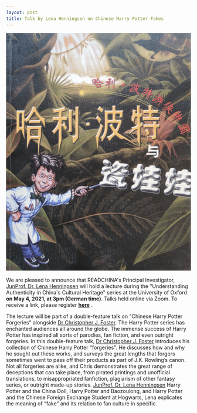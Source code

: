 ```yaml
---
layout: post
title: Talk by Lena Henningsen on Chinese Harry Potter Fakes
---
```


<span class="image left"><img src="/assets/images/harry.png" alt="" title="" style=""></span>

We are pleased to announce that READCHINA's Principal Investigator, [JunProf. Dr. Lena Henningsen](https://www.sinologie.uni-freiburg.de/Mitarbeiterinnen/professorinnen/henningsen) will hold a lecture during the "Understanding Authenticity in China's Cultural Heritage" series at the University of Oxford __on May 4, 2021, at 3pm (German time)__. Talks held online via Zoom. To receive a link, please register __[here](https://authenticitychina.web.ox.ac.uk/event/chinese-forgeries-harry-potter)__ .

The lecture will be part of a double-feature talk on "Chinese Harry Potter Forgeries" alongside [Dr Christopher J. Foster](https://www.soas.ac.uk/staff/staff151317.php). The Harry Potter series has enchanted audiences all around the globe. The immense success of Harry Potter has inspired all sorts of parodies, fan fiction, and even outright forgeries. In this double-feature talk, [Dr Christopher J. Foster](https://www.soas.ac.uk/staff/staff151317.php) introduces his collection of Chinese Harry Potter "forgeries". He discusses how and why he sought out these works, and surveys the great lengths that forgers sometimes went to pass off their products as part of J.K. Rowling’s canon. Not all forgeries are alike, and Chris demonstrates the great range of deceptions that can take place, from pirated printings and unofficial translations, to misappropriated fanfiction, plagiarism of other fantasy series, or outright made-up stories. [JunProf. Dr. Lena Henningsen](https://www.sinologie.uni-freiburg.de/Mitarbeiterinnen/professorinnen/henningsen) Harry Potter and the China Doll, Harry Potter and Baozoulong, and Harry Potter and the Chinese Foreign Exchange Student at Hogwarts, Lena explicates the meaning of “fake” and its relation to fan culture in specific.
